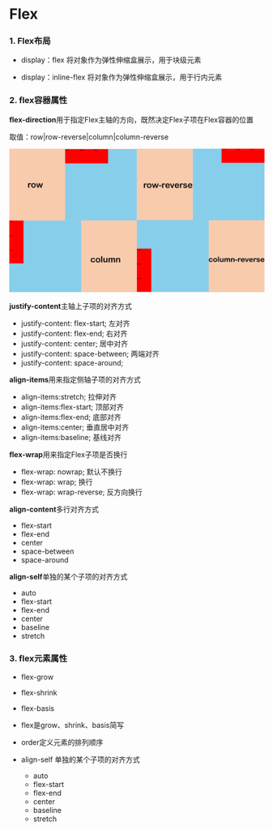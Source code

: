 # Flex

### 1. Flex布局

- display：flex 将对象作为弹性伸缩盒展示，用于块级元素

- display：inline-flex 将对象作为弹性伸缩盒展示，用于行内元素

### 2. flex容器属性

**flex-direction**用于指定Flex主轴的方向，既然决定Flex子项在Flex容器的位置

取值：row|row-reverse|column|column-reverse


![](image/1555819189321.png)



**justify-content**主轴上子项的对齐方式

- justify-content: flex-start; 左对齐
- justify-content: flex-end; 右对齐
- justify-content: center; 居中对齐
- justify-content: space-between; 两端对齐
- justify-content: space-around;



**align-items**用来指定侧轴子项的对齐方式

- align-items:stretch; 拉伸对齐
- align-items:flex-start; 顶部对齐
- align-items:flex-end; 底部对齐
- align-items:center; 垂直居中对齐
- align-items:baseline; 基线对齐


**flex-wrap**用来指定Flex子项是否换行

- flex-wrap: nowrap; 默认不换行
- flex-wrap: wrap; 换行
- flex-wrap: wrap-reverse; 反方向换行


**align-content**多行对齐方式

- flex-start
- flex-end
- center
- space-between
- space-around


**align-self**单独的某个子项的对齐方式

- auto
- flex-start
- flex-end
- center
- baseline
- stretch

### 3. flex元素属性

- flex-grow 
- flex-shrink
- flex-basis
- flex是grow、shrink、basis简写
- order定义元素的排列顺序

- align-self 单独的某个子项的对齐方式
    - auto
    - flex-start
    - flex-end
    - center
    - baseline
    - stretch


